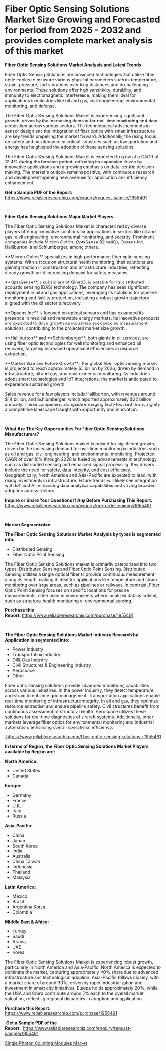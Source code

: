 <p><h1>Fiber Optic Sensing Solutions Market Size Growing and Forecasted for period from 2025 - 2032 and provides complete market analysis of this market</h1></p><p><strong>Fiber Optic Sensing Solutions Market Analysis and Latest Trends</strong></p>
<p><p>Fiber Optic Sensing Solutions are advanced technologies that utilize fiber optic cables to measure various physical parameters such as temperature, strain, pressure, and vibrations over long distances and in challenging environments. These solutions offer high sensitivity, durability, and immunity to electromagnetic interference, making them ideal for applications in industries like oil and gas, civil engineering, environmental monitoring, and defense.</p><p>The Fiber Optic Sensing Solutions Market is experiencing significant growth, driven by the increasing demand for real-time monitoring and data acquisition across various sectors. The technological advancements in sensor design and the integration of fiber optics with smart infrastructure are key trends propelling the market forward. Additionally, the rising focus on safety and maintenance in critical industries such as transportation and energy has heightened the adoption of these sensing solutions. </p><p>The Fiber Optic Sensing Solutions Market is expected to grow at a CAGR of 12.4% during the forecast period, reflecting its expansion driven by innovative applications and a growing emphasis on data-centric decision-making. The market's outlook remains positive, with continuous research and development opening new avenues for application and efficiency enhancement.</p></p>
<p><strong>Get a Sample PDF of the Report:&nbsp;</strong> <a href="https://www.reliableresearchiq.com/enquiry/request-sample/1955491?utm_campaign=2188&utm_medium=2&utm_source=Github&utm_content=ia&utm_term=12022025&utm_id=fiber-optic-sensing-solutions">https://www.reliableresearchiq.com/enquiry/request-sample/1955491</a></p>
<p>&nbsp;</p>
<p><strong>Fiber Optic Sensing Solutions Major Market Players</strong></p>
<p><p>The Fiber Optic Sensing Solutions Market is characterized by diverse players offering innovative solutions for applications in sectors like oil and gas, civil engineering, environmental monitoring, and security. Prominent companies include Micron Optics, OptaSense (QinetiQ), Opsens Inc, Halliburton, and Schlumberger, among others.</p><p>**Micron Optics** specializes in high-performance fiber optic sensing systems. With a focus on structural health monitoring, their solutions are gaining traction in construction and infrastructure industries, reflecting steady growth amid increasing demand for safety measures.</p><p>**OptaSense**, a subsidiary of QinetiQ, is notable for its distributed acoustic sensing (DAS) technology. The company has seen significant deployment in oil and gas applications, leveraging its solutions for pipeline monitoring and facility protection, indicating a robust growth trajectory aligned with the oil sector's recovery.</p><p>**Opsens Inc** is focused on optical sensors and has expanded its presence in medical and renewable energy markets. Its innovative products are expected to drive growth as industries seek precise measurement solutions, contributing to the projected market size growth.</p><p>**Halliburton** and **Schlumberger**, both giants in oil services, are using fiber optic technologies for well monitoring and enhanced oil recovery, targeting increased operational efficiencies in resource extraction.</p><p>**Market Size and Future Growth**: The global fiber optic sensing market is projected to reach approximately $5 billion by 2026, driven by demand in infrastructure, oil and gas, and environmental monitoring. As industries adopt smart technologies and IoT integrations, the market is anticipated to experience sustained growth.</p><p>Sales revenue for a few players include Halliburton, with revenues around $14 billion, and Schlumberger, which reported approximately $22 billion annually. These companies, alongside emerging tech-focused firms, signify a competitive landscape fraught with opportunity and innovation.</p></p>
<p>&nbsp;</p>
<p><strong>What Are The Key Opportunities For Fiber Optic Sensing Solutions Manufacturers?</strong></p>
<p><p>The Fiber Optic Sensing Solutions market is poised for significant growth, driven by the increasing demand for real-time monitoring in industries such as oil and gas, civil engineering, and environmental monitoring. Projected CAGR of over 10% through 2028 is fueled by advancements in technology, such as distributed sensing and enhanced signal processing. Key drivers include the need for safety, data integrity, and cost efficiency. Geographically, North America and Asia-Pacific are expected to lead, with rising investments in infrastructure. Future trends will likely see integration with IoT and AI, enhancing data analytics capabilities and driving broader adoption across sectors.</p></p>
<p><strong>Inquire or Share Your Questions If Any Before Purchasing This Report:</strong> <a href="https://www.reliableresearchiq.com/enquiry/pre-order-enquiry/1955491?utm_campaign=2188&utm_medium=2&utm_source=Github&utm_content=ia&utm_term=12022025&utm_id=fiber-optic-sensing-solutions">https://www.reliableresearchiq.com/enquiry/pre-order-enquiry/1955491</a></p>
<p>&nbsp;</p>
<p><strong>Market Segmentation</strong></p>
<p><strong>The Fiber Optic Sensing Solutions Market Analysis by types is segmented into:</strong></p>
<p><ul><li>Distributed Sensing</li><li>Fiber Optic Point Sensing</li></ul></p>
<p><p>The Fiber Optic Sensing Solutions market is primarily categorized into two types: Distributed Sensing and Fiber Optic Point Sensing. Distributed Sensing utilizes a single optical fiber to provide continuous measurement along its length, making it ideal for applications like temperature and strain monitoring over large areas, such as pipelines or railways. In contrast, Fiber Optic Point Sensing focuses on specific locations for precise measurements, often used in environments where localized data is critical, such as structural health monitoring or environmental sensing.</p></p>
<p><strong>Purchase this Report:&nbsp;</strong><a href="https://www.reliableresearchiq.com/purchase/1955491?utm_campaign=2188&utm_medium=2&utm_source=Github&utm_content=ia&utm_term=12022025&utm_id=fiber-optic-sensing-solutions">https://www.reliableresearchiq.com/purchase/1955491</a></p>
<p>&nbsp;</p>
<p><strong>The Fiber Optic Sensing Solutions Market Industry Research by Application is segmented into:</strong></p>
<p><ul><li>Power Industry</li><li>Transportation Industry</li><li>Oil& Gas Industry</li><li>Civil Structures & Engineering Industry</li><li>Aerospace</li><li>Other</li></ul></p>
<p><p>Fiber optic sensing solutions provide advanced monitoring capabilities across various industries. In the power industry, they detect temperature and strain to enhance grid management. Transportation applications enable real-time monitoring of infrastructure integrity. In oil and gas, they optimize resource extraction and ensure pipeline safety. Civil structures benefit from continuous assessment of structural health. Aerospace utilizes these solutions for real-time diagnostics of aircraft systems. Additionally, other markets leverage fiber optics for environmental monitoring and industrial automation, enhancing overall operational efficiency.</p></p>
<p><a href="https://www.reliableresearchiq.com/fiber-optic-sensing-solutions-r1955491?utm_campaign=2188&utm_medium=2&utm_source=Github&utm_content=ia&utm_term=12022025&utm_id=fiber-optic-sensing-solutions">&nbsp;https://www.reliableresearchiq.com/fiber-optic-sensing-solutions-r1955491</a></p>
<p><strong>In terms of Region, the Fiber Optic Sensing Solutions Market Players available by Region are:</strong></p>
<p>
    <p> <strong> North America: </strong>
        <ul>
            <li>United States</li>
            <li>Canada</li>
        </ul>
        </p> 
    <p> <strong> Europe: </strong>
        <ul>
            <li>Germany</li>
            <li>France</li>
            <li>U.K.</li>
            <li>Italy</li>
            <li>Russia</li>
        </ul>
        </p> 
    <p> <strong> Asia-Pacific: </strong>
        <ul>
            <li>China</li>
            <li>Japan</li>
            <li>South Korea</li>
            <li>India</li>
            <li>Australia</li>
            <li>China Taiwan</li>
            <li>Indonesia</li>
            <li>Thailand</li>
            <li>Malaysia</li>
        </ul>
        </p> 
    <p> <strong> Latin America: </strong>
        <ul>
            <li>Mexico</li>
            <li>Brazil</li>
            <li>Argentina Korea</li>
            <li>Colombia</li>
        </ul>
        </p> 
    <p> <strong> Middle East & Africa: </strong>
        <ul>
            <li>Turkey</li>
            <li>Saudi</li>
            <li>Arabia</li>
            <li>UAE</li>
            <li>Korea</li>
        </ul>
    </p>
    </p>
<p><p>The Fiber Optic Sensing Solutions Market is experiencing robust growth, particularly in North America and Asia-Pacific. North America is expected to dominate the market, capturing approximately 40% share due to advanced infrastructure and technological adoption. Asia-Pacific follows closely, with a market share of around 30%, driven by rapid industrialization and investment in smart city initiatives. Europe holds approximately 20%, while the USA and China contribute around 5% each to the overall market valuation, reflecting regional disparities in adoption and application.</p></p>
<p><strong>Purchase this Report: </strong><a href="https://www.reliableresearchiq.com/purchase/1955491?utm_campaign=2188&utm_medium=2&utm_source=Github&utm_content=ia&utm_term=12022025&utm_id=fiber-optic-sensing-solutions">https://www.reliableresearchiq.com/purchase/1955491</a></p>
<p>&nbsp;<strong>Get a Sample PDF of the Report:&nbsp;&nbsp;</strong><a href="https://www.reliableresearchiq.com/enquiry/request-sample/1955491?utm_campaign=2188&utm_medium=2&utm_source=Github&utm_content=ia&utm_term=12022025&utm_id=fiber-optic-sensing-solutions">https://www.reliableresearchiq.com/enquiry/request-sample/1955491</a></p>
<p><strong></strong></p>
<p><p><a href="https://github.com/FosterFahey91/Market-Research-Report-List-1/blob/main/single-photon-counting-modules-market.md?utm_campaign=2188&utm_medium=2&utm_source=Github&utm_content=ia&utm_term=12022025&utm_id=fiber-optic-sensing-solutions">Single Photon Counting Modules Market</a></p></p>